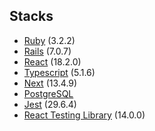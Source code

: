## Stacks

- [Ruby](https://www.ruby-lang.org/en/) (3.2.2)
- [Rails](https://rubyonrails.org/) (7.0.7)
- [React](https://react.dev/) (18.2.0)
- [Typescript](https://www.typescriptlang.org/) (5.1.6)
- [Next](https://nextjs.org/) (13.4.9)
- [PostgreSQL](https://www.postgresql.org/)
- [Jest](https://jestjs.io/) (29.6.4)
- [React Testing Library](https://testing-library.com/) (14.0.0)
